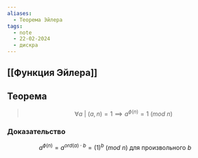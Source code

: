 ```yaml
---
aliases:
  - Теорема Эйлера
tags:
  - note
  - 22-02-2024
  - дискра
---
```


## [[Функция Эйлера]]

## Теорема

> $$\forall a \ | \ (a,n) = 1 \implies a^{\phi(n)} = 1 \ (mod \ n)$$

### Доказательство

$$a^{\phi(n)} = a^{ord(a)\cdot b} = (1)^{b} \ (mod \ n) \ \text{для произвольного} \ b$$
